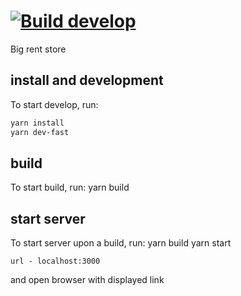 # [![Build develop](https://travis-ci.com/CSSSR/4team.svg?token=mPrrrhy5YASLYscxqxZ5&branch=develop)](https://travis-ci.com/CSSSR/4team)
Big rent store

## install and development
To start develop, run:
```bash
yarn install
yarn dev-fast
```
## build
To start build, run:
yarn build

## start server
To start server upon a build, run:
yarn build
yarn start
```
url - localhost:3000 
```

and open browser with displayed link